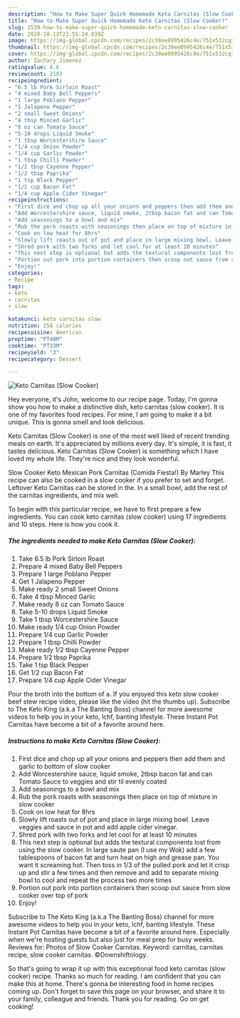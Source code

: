 ```yaml
---
description: "How to Make Super Quick Homemade Keto Carnitas (Slow Cooker)"
title: "How to Make Super Quick Homemade Keto Carnitas (Slow Cooker)"
slug: 1539-how-to-make-super-quick-homemade-keto-carnitas-slow-cooker
date: 2020-10-13T23:55:24.039Z
image: https://img-global.cpcdn.com/recipes/2c38ee0995426c4e/751x532cq70/keto-carnitas-slow-cooker-recipe-main-photo.jpg
thumbnail: https://img-global.cpcdn.com/recipes/2c38ee0995426c4e/751x532cq70/keto-carnitas-slow-cooker-recipe-main-photo.jpg
cover: https://img-global.cpcdn.com/recipes/2c38ee0995426c4e/751x532cq70/keto-carnitas-slow-cooker-recipe-main-photo.jpg
author: Zachary Jimenez
ratingvalue: 4.6
reviewcount: 2183
recipeingredient:
- "6.5 lb Pork Sirloin Roast"
- "4 mixed Baby Bell Peppers"
- "1 large Poblano Pepper"
- "1 Jalapeno Pepper"
- "2 small Sweet Onions"
- "4 tbsp Minced Garlic"
- "8 oz can Tomato Sauce"
- "5-10 drops Liquid Smoke"
- "1 tbsp Worcestershire Sauce"
- "1/4 cup Onion Powder"
- "1/4 cup Garlic Powder"
- "1 tbsp Chilli Powder"
- "1/2 tbsp Cayenne Pepper"
- "1/2 tbsp Paprika"
- "1 tsp Black Pepper"
- "1/2 cup Bacon Fat"
- "1/4 cup Apple Cider Vinegar"
recipeinstructions:
- "First dice and chop up all your onions and peppers then add them and garlic to bottom of slow cooker"
- "Add Worcestershire sauce, liquid smoke, 2tbsp bacon fat and can Tomato Sauce to veggies and stir til evenly coated"
- "Add seasonings to a bowl and mix"
- "Rub the pork roasts with seasonings then place on top of mixture in slow cooker"
- "Cook on low heat for 8hrs"
- "Slowly lift roasts out of pot and place in large mixing bowl. Leave veggies and sauce in pot and add apple cider vinegar."
- "Shred pork with two forks and let cool for at least 10 minutes"
- "This next step is optional but adds the textural components lost from using the slow cooker. In large saute pan (I use my Wok) add a few tablespoons of bacon fat and turn heat on high and grease pan. You want it screaming hot. Then toss in 1/3 of the pulled pork and let it crisp up and stir a few times and then remove and add to separate mixing bowl to cool and repeat the process two more times"
- "Portion out pork into portion containers then scoop out sauce from slow cooker over top of pork"
- "Enjoy!"
categories:
- Recipe
tags:
- keto
- carnitas
- slow

katakunci: keto carnitas slow 
nutrition: 258 calories
recipecuisine: American
preptime: "PT40M"
cooktime: "PT33M"
recipeyield: "3"
recipecategory: Dessert

---
```



![Keto Carnitas (Slow Cooker)](https://img-global.cpcdn.com/recipes/2c38ee0995426c4e/751x532cq70/keto-carnitas-slow-cooker-recipe-main-photo.jpg)

Hey everyone, it's John, welcome to our recipe page. Today, I'm gonna show you how to make a distinctive dish, keto carnitas (slow cooker). It is one of my favorites food recipes. For mine, I am going to make it a bit unique. This is gonna smell and look delicious.

Keto Carnitas (Slow Cooker) is one of the most well liked of recent trending meals on earth. It's appreciated by millions every day. It's simple, it is fast, it tastes delicious. Keto Carnitas (Slow Cooker) is something which I have loved my whole life. They're nice and they look wonderful.

Slow Cooker Keto Mexican Pork Carnitas (Comida Fiesta!) By Marley This recipe can also be cooked in a slow cooker if you prefer to set and forget. Leftover Keto Carnitas can be stored in the. In a small bowl, add the rest of the carnitas ingredients, and mix well.


To begin with this particular recipe, we have to first prepare a few ingredients. You can cook keto carnitas (slow cooker) using 17 ingredients and 10 steps. Here is how you cook it.

<!--inarticleads1-->

##### The ingredients needed to make Keto Carnitas (Slow Cooker):

1. Take 6.5 lb Pork Sirloin Roast
1. Prepare 4 mixed Baby Bell Peppers
1. Prepare 1 large Poblano Pepper
1. Get 1 Jalapeno Pepper
1. Make ready 2 small Sweet Onions
1. Take 4 tbsp Minced Garlic
1. Make ready 8 oz can Tomato Sauce
1. Take 5-10 drops Liquid Smoke
1. Take 1 tbsp Worcestershire Sauce
1. Make ready 1/4 cup Onion Powder
1. Prepare 1/4 cup Garlic Powder
1. Prepare 1 tbsp Chilli Powder
1. Make ready 1/2 tbsp Cayenne Pepper
1. Prepare 1/2 tbsp Paprika
1. Take 1 tsp Black Pepper
1. Get 1/2 cup Bacon Fat
1. Prepare 1/4 cup Apple Cider Vinegar


Pour the broth into the bottom of a. If you enjoyed this keto slow cooker beef stew recipe video, please like the video (hit the thumbs up). Subscribe to The Keto King (a.k.a The Banting Boss) channel for more awesome videos to help you in your keto, lchf, banting lifestyle. These Instant Pot Carnitas have become a bit of a favorite around here. 

<!--inarticleads2-->

##### Instructions to make Keto Carnitas (Slow Cooker):

1. First dice and chop up all your onions and peppers then add them and garlic to bottom of slow cooker
1. Add Worcestershire sauce, liquid smoke, 2tbsp bacon fat and can Tomato Sauce to veggies and stir til evenly coated
1. Add seasonings to a bowl and mix
1. Rub the pork roasts with seasonings then place on top of mixture in slow cooker
1. Cook on low heat for 8hrs
1. Slowly lift roasts out of pot and place in large mixing bowl. Leave veggies and sauce in pot and add apple cider vinegar.
1. Shred pork with two forks and let cool for at least 10 minutes
1. This next step is optional but adds the textural components lost from using the slow cooker. In large saute pan (I use my Wok) add a few tablespoons of bacon fat and turn heat on high and grease pan. You want it screaming hot. Then toss in 1/3 of the pulled pork and let it crisp up and stir a few times and then remove and add to separate mixing bowl to cool and repeat the process two more times
1. Portion out pork into portion containers then scoop out sauce from slow cooker over top of pork
1. Enjoy!


Subscribe to The Keto King (a.k.a The Banting Boss) channel for more awesome videos to help you in your keto, lchf, banting lifestyle. These Instant Pot Carnitas have become a bit of a favorite around here. Especially when we&#39;re hosting guests but also just for meal prep for busy weeks. Reviews for: Photos of Slow Cooker Carnitas. Keyword: carnitas, carnitas recipe, slow cooker carnitas. ©Downshiftology. 

So that's going to wrap it up with this exceptional food keto carnitas (slow cooker) recipe. Thanks so much for reading. I am confident that you can make this at home. There's gonna be interesting food in home recipes coming up. Don't forget to save this page on your browser, and share it to your family, colleague and friends. Thank you for reading. Go on get cooking!
